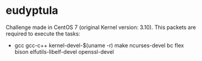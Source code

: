 # eudyptula

Challenge made in CentOS 7 (original Kernel version: 3.10). This packets are required to execute the tasks:
- gcc gcc-c++ kernel-devel-$(uname -r) make ncurses-devel bc flex bison elfutils-libelf-devel openssl-devel
